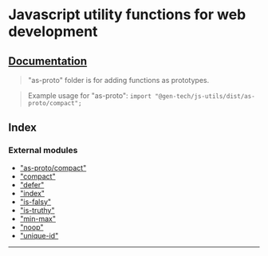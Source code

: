 
Javascript utility functions for web development
================================================

[Documentation](documentation/README.md)
----------------------------------------

> "as-proto" folder is for adding functions as prototypes.

> Example usage for "as-proto": `import "@gen-tech/js-utils/dist/as-proto/compact";`

## Index

### External modules

* ["as-proto/compact"](modules/_as_proto_compact_.md)
* ["compact"](modules/_compact_.md)
* ["defer"](modules/_defer_.md)
* ["index"](modules/_index_.md)
* ["is-falsy"](modules/_is_falsy_.md)
* ["is-truthy"](modules/_is_truthy_.md)
* ["min-max"](modules/_min_max_.md)
* ["noop"](modules/_noop_.md)
* ["unique-id"](modules/_unique_id_.md)

---

